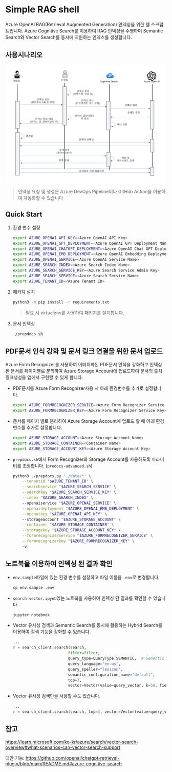 # Simple RAG shell

Azure OpenAI RAG(Retrieval Augmented Generation) 인덱싱을 위한 쉘 스크립트입니다.
Azure Cognitive Search를 이용하여 RAG 인덱싱을 수행하며 Semantic Search와 Vector Search를 동시에 지원하는 인덱스를 생성합니다.

## 사용시나리오

![secnario](./image/seqdiagram.png)

> 인덱싱 요청 및 생성은 Azure DevOps Pipeline이나 GitHub Action을 이용하여 자동화할 수 있습니다

## Quick Start

1. 환경 변수 설정

    ```bash
    export AZURE_OPENAI_API_KEY=<Azure OpenAI API Key>
    export AZURE_OPENAI_GPT_DEPLOYMENT=<Azure OpenAI GPT Deployment Name>
    export AZURE_OPENAI_CHATGPT_DEPLOYMENT=<Azure OpenAI Chat GPT Deployment Name>
    export AZURE_OPENAI_EMB_DEPLOYMENT=<Azure OpenAI Embedding Deployment Name>
    export AZURE_OPENAI_SERVICE=<Azure OpenAI Service Name>
    export AZURE_SEARCH_INDEX=<Azure Search Index Name>
    export AZURE_SEARCH_SERVICE_KEY=<Azure Search Service Admin Key>
    export AZURE_SEARCH_SERVICE=<Azure Search Service Name>
    export AZURE_TENANT_ID=<Azure Tenant ID>

    ```

2. 패키지 설치

    ```bash
    python3 -m pip install -r requirements.txt
    ```

    > 필요 시 virtualenv를 사용하여 패키지를 설치합니다.


3. 문서 인덱싱

    ```bash
    ./prepdocs.sh
    ```

## PDF문서 인식 강화 및 문서 링크 연결을 위한 문서 업로드

Azure Form Recognizer를 사용하여 이미지화된 PDF문서 인식을 강화하고 인덱싱 된 문서를 페이지별로 분리하여 Azure Storage Account에 업로드하여 문서의 출처 링크생성을 앱에서 구현할 수 있게 합니다.

* PDF문서를 Azure Form Recognizer사용 시 아래 환경변수를 추가로 설정합니다.

    ```bash
    export AZURE_FORMRECOGNIZER_SERVICE=<Azure Form Recognizer Service Name>
    export AZURE_FORMRECOGNIZER_KEY=<Azure Form Recognizer Service Key>
    ```
   
* 문서를 페이지 별로 분리하여 Azure Storage Account에 업로드 할 때 아래 환경변수를 추가로 설정합니다.

    ```bash
    export AZURE_STORAGE_ACCOUNT=<Azure Storage Account Name>
    export AZURE_STORAGE_CONTAINER=<Container Name>
    export AZURE_STORAGE_ACCOUNT_KEY=<Azure Storage Account Key>
    ```
    
* `prepdocs.sh`에서 Form Recognizer와 Storage Account를 사용하도록 파라미터를 조정합니다. (`predocs-advanced.sh`)

    ```bash
    python3 ./prepdocs.py './data/*' \
        --tenantid "$AZURE_TENANT_ID" \
        --searchservice "$AZURE_SEARCH_SERVICE" \
        --searchkey "$AZURE_SEARCH_SERVICE_KEY" \
        --index "$AZURE_SEARCH_INDEX" \  
        --openaiservice "$AZURE_OPENAI_SERVICE" \
        --openaideployment "$AZURE_OPENAI_EMB_DEPLOYMENT" \
        --openaikey "$AZURE_OPENAI_API_KEY" \        
        --storageaccount "$AZURE_STORAGE_ACCOUNT" \
        --container "$AZURE_STORAGE_CONTAINER" \
        --storagekey "$AZURE_STORAGE_ACCOUNT_KEY" \
        --formrecognizerservice "$AZURE_FORMRECOGNIZER_SERVICE" \
        --formrecognizerkey "$AZURE_FORMRECOGNIZER_KEY" \ 
        -v
    ```

## 노트북을 이용하여 인덱싱 된 결과 확인

* `env.sample`파일에 있는 환경 변수를 설정하고 파일 이름을 `.env`로 변경합니다.

    ```bash
    cp env.sample .env
    ```

* `search-vector.ipynb`있는 노트북을 사용하여 인덱싱 된 결과를 확인할 수 있습니다.

    ```bash
    jupyter notebook
    ```
* Vector 유사성 검색과 Semantic Search를 동시에 활용하는 Hybrid Search를 이용하여 검색 기능을 강화할 수 있습니다.

    ```python
    ...
    r = search_client.search(search, 
                            filter=filter,
                            query_type=QueryType.SEMANTIC,  # Sementic Search 부문
                            query_language="en-us", 
                            query_speller="lexicon", 
                            semantic_configuration_name="default", 
                            top=3,
                            vector=Vector(value=query_vector, k=50, fields="embedding") if query_vector else None) # Vector Search 부문
    ```

* Vector 유사성 검색만을 사용할 수도 있습니다.

    ```python
    ...
    r = search_client.search(search, top=3, vector=Vector(value=query_vector, k=50, fields="embedding") if query_vector else None)
    
    ```

## 참고

https://learn.microsoft.com/ko-kr/azure/search/vector-search-overview#what-scenarios-can-vector-search-support

대안 기능: https://github.com/openai/chatgpt-retrieval-plugin/blob/main/README.md#azure-cognitive-search